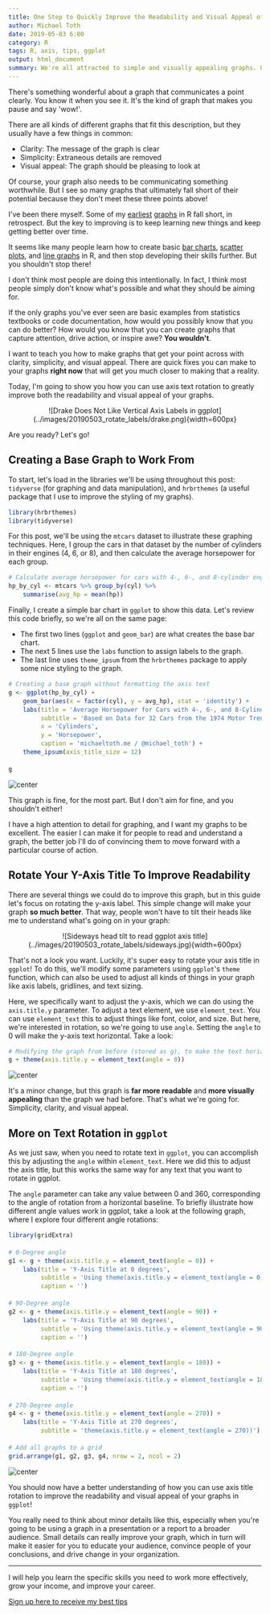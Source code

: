 ```yaml
---
title: One Step to Quickly Improve the Readability and Visual Appeal of ggplot Graphs
author: Michael Toth
date: 2019-05-03 6:00
category: R
tags: R, axis, tips, ggplot
output: html_document
summary: We're all attracted to simple and visually appealing graphs. Unfortunately, we often don't put in the necessary effort to make sure our own graphs live up to their potential. In this guide, I'll show you how you can quickly and easily improve the readability of your ggplot graphs with a simple change to your axis titles!
---
```




There's something wonderful about a graph that communicates a point clearly. You know it when you see it. It's the kind of graph that makes you pause and say 'wow!'. 

There are all kinds of different graphs that fit this description, but they usually have a few things in common:

* Clarity: The message of the graph is clear
* Simplicity: Extraneous details are removed
* Visual appeal: The graph should be pleasing to look at

Of course, your graph also needs to be communicating something worthwhile. But I see so many graphs that ultimately fall short of their potential because they don't meet these three points above! 

I've been there myself. Some of my [earliest](https://michaeltoth.me/analyzing-historical-default-rates-of-lending-club-notes.html) [graphs](https://michaeltoth.me/plotting-the-evolution-of-the-us-treasuryyield-curve.html) in R fall short, in retrospect. But the key to improving is to keep learning new things and keep getting better over time.

It seems like many people learn how to create basic [bar charts](https://michaeltoth.me/detailed-guide-to-the-bar-chart-in-r-with-ggplot.html), [scatter plots](https://michaeltoth.me/a-detailed-guide-to-the-ggplot-scatter-plot-in-r.html), and [line graphs](https://michaeltoth.me/a-detailed-guide-to-plotting-line-graphs-in-r-using-ggplot-geom_line.html) in R, and then stop developing their skills further. But you shouldn't stop there! 

I don't think most people are doing this intentionally. In fact, I think most people simply don't know what's possible and what they should be aiming for. 

If the only graphs you've ever seen are basic examples from statistics textbooks or code documentation, how would you possibly know that you can do better? How would you know that you can create graphs that capture attention, drive action, or inspire awe? **You wouldn't**.

I want to teach you how to make graphs that get your point across with clarity, simplicity, and visual appeal. There are quick fixes you can make to your graphs **right now** that will get you much closer to making that a reality.

Today, I'm going to show you how you can use axis text rotation to greatly improve both the readability and visual appeal of your graphs. 

<center>
![Drake Does Not Like Vertical Axis Labels in ggplot](../images/20190503_rotate_labels/drake.png){width=600px}
</center>


Are you ready? Let's go!

## Creating a Base Graph to Work From

To start, let's load in the libraries we'll be using throughout this post: `tidyverse` (for graphing and data manipulation), and `hrbrthemes` (a useful package that I use to improve the styling of my graphs).


```r
library(hrbrthemes)
library(tidyverse)
```

For this post, we'll be using the `mtcars` dataset to illustrate these graphing techniques. Here, I group the cars in that dataset by the number of cylinders in their engines (4, 6, or 8), and then calculate the average horsepower for each group.


```r
# Calculate average horsepower for cars with 4-, 6-, and 8-cylinder engines
hp_by_cyl <- mtcars %>% group_by(cyl) %>%
    summarise(avg_hp = mean(hp))
```

Finally, I create a simple bar chart in `ggplot` to show this data. Let's review this code briefly, so we're all on the same page:

* The first two lines (`ggplot` and `geom_bar`) are what creates the base bar chart. 
* The next 5 lines use the `labs` function to assign labels to the graph. 
* The last line uses `theme_ipsum` from the `hrbrthemes` package to apply some nice styling to the graph.


```r
# Creating a base graph without formatting the axis text
g <- ggplot(hp_by_cyl) +
    geom_bar(aes(x = factor(cyl), y = avg_hp), stat = 'identity') + 
    labs(title = 'Average Horsepower for Cars with 4-, 6-, and 8-Cylinder Engines',
         subtitle = 'Based on Data for 32 Cars from the 1974 Motor Trend Magazine',
         x = 'Cylinders',
         y = 'Horsepower',
         caption = 'michaeltoth.me / @michael_toth') +
    theme_ipsum(axis_title_size = 12)

g
```

<img src="/figures/20190503_Rotate_Labels/first_graph-1.png" title="center" alt="center" style="display: block; margin: auto;" />

This graph is fine, for the most part. But I don't aim for fine, and you shouldn't either! 

I have a high attention to detail for graphing, and I want my graphs to be excellent. The easier I can make it for people to read and understand a graph, the better job I'll do of convincing them to move forward with a particular course of action. 

## Rotate Your Y-Axis Title To Improve Readability

There are several things we could do to improve this graph, but in this guide let's focus on rotating the y-axis label. This simple change will make your graph **so much better**. That way, people won't have to tilt their heads like me to understand what's going on in your graph:

<center>
![Sideways head tilt to read ggplot axis title](../images/20190503_rotate_labels/sideways.jpg){width=600px}
</center>

That's not a look you want. Luckily, it's super easy to rotate your axis title in `ggplot`! To do this, we'll modify some parameters using `ggplot`'s `theme` function, which can also be used to adjust all kinds of things in your graph like axis labels, gridlines, and text sizing. 

Here, we specifically want to adjust the y-axis, which we can do using the `axis.title.y` parameter. To adjust a text element, we use `element_text`. You can use `element_text` this to adjust things like font, color, and size. But here, we're interested in rotation, so we're going to use `angle`. Setting the `angle` to 0 will make the y-axis text horizontal. Take a look: 


```r
# Modifying the graph from before (stored as g), to make the text horizontal
g + theme(axis.title.y = element_text(angle = 0))
```

<img src="/figures/20190503_Rotate_Labels/rotate_labels-1.png" title="center" alt="center" style="display: block; margin: auto;" />

It's a minor change, but this graph is **far more readable** and **more visually appealing** than the graph we had before. That's what we're going for. Simplicity, clarity, and visual appeal.

## More on Text Rotation in `ggplot`

As we just saw, when you need to rotate text in `ggplot`, you can accomplish this by adjusting the `angle` within `element_text`. Here we did this to adjust the axis title, but this works the same way for any text that you want to rotate in ggplot.

The `angle` parameter can take any value between 0 and 360, corresponding to the angle of rotation from a horizontal baseline. To briefly illustrate how different angle values work in ggplot, take a look at the following graph, where I explore four different angle rotations:


```r
library(gridExtra)

# 0-Degree angle
g1 <- g + theme(axis.title.y = element_text(angle = 0)) + 
    labs(title = 'Y-Axis Title at 0 degrees', 
         subtitle = 'Using theme(axis.title.y = element_text(angle = 0))', 
         caption = '')

# 90-Degree angle
g2 <- g + theme(axis.title.y = element_text(angle = 90)) + 
    labs(title = 'Y-Axis Title at 90 degrees', 
         subtitle = 'Using theme(axis.title.y = element_text(angle = 90))', 
         caption = '')

# 180-Degree angle
g3 <- g + theme(axis.title.y = element_text(angle = 180)) + 
    labs(title = 'Y-Axis Title at 180 degrees', 
         subtitle = 'Using theme(axis.title.y = element_text(angle = 180))', 
         caption = '')

# 270-Degree angle
g4 <- g + theme(axis.title.y = element_text(angle = 270)) + 
    labs(title = 'Y-Axis Title at 270 degrees', 
         subtitle = 'theme(axis.title.y = element_text(angle = 270))')

# Add all graphs to a grid
grid.arrange(g1, g2, g3, g4, nrow = 2, ncol = 2)
```

<img src="/figures/20190503_Rotate_Labels/axis_rotations-1.png" title="center" alt="center" style="display: block; margin: auto;" />

You should now have a better understanding of how you can use axis title rotation to improve the readability and visual appeal of your graphs in `ggplot`! 

You really need to think about minor details like this, especially when you're going to be using a graph in a presentation or a report to a broader audience. Small details can really improve your graph, which in turn will make it easier for you to educate your audience, convince people of your conclusions, and drive change in your organization. 

-----

I will help you learn the specific skills you need to work more effectively, grow your income, and improve your career.

[Sign up here to receive my best tips](http://eepurl.com/gmYioz)
